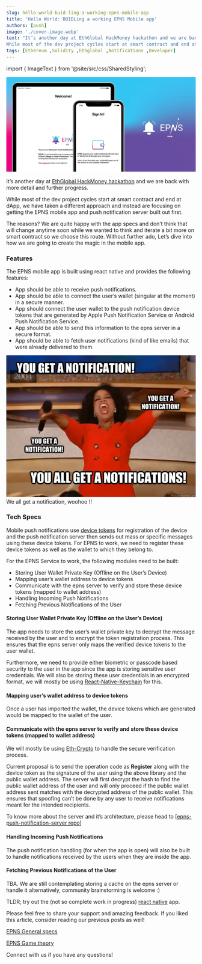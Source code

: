 ```yaml
---
slug: hello-world-buid-ling-a-working-epns-mobile-app
title: 'Hello World: BUIDLing a working EPNS Mobile app'
authors: [push]
image: './cover-image.webp'
text: "It’s another day at EthGlobal HackMoney hackathon and we are back with more detail and further progress.
While most of the dev project cycles start at smart contract and end at dApp, we have taken a different approach and instead are focusing on getting the EPNS mobile app and push notification server built out first."
tags: [Ethereum ,Solidity ,Ethglobal ,Notifications ,Developer]
---
```


import { ImageText } from '@site/src/css/SharedStyling';

![Cover Image of Hello World: BUIDLing a working EPNS Mobile app](./cover-image.webp)

<!--truncate-->

It’s another day at [EthGlobal HackMoney hackathon](https://www.ethglobal.co/) and we are back with more detail and further progress.

While most of the dev project cycles start at smart contract and end at dApp, we have taken a different approach and instead are focusing on getting the EPNS mobile app and push notification server built out first.

The reasons? We are quite happy with the app specs and don’t think that will change anytime soon while we wanted to think and iterate a bit more on smart contract so we choose this route. Without further ado, Let’s dive into how we are going to create the magic in the mobile app.

### Features

The EPNS mobile app is built using react native and provides the following features:

- App should be able to receive push notifications.
- App should be able to connect the user’s wallet (singular at the moment) in a secure manner.
- App should connect the user wallet to the push notification device tokens that are generated by Apple Push Notification Service or Android Push Notification Service.
- App should be able to send this information to the epns server in a secure format.
- App should be able to fetch user notifications (kind of like emails) that were already delivered to them.

![Notification announcement Image](./image-1.webp)
<ImageText>We all get a notification, woohoo !!</ImageText>

### Tech Specs

Mobile push notifications use [device tokens](https://help.pushwoosh.com/hc/en-us/articles/360000364923-What-is-a-Device-token-) for registration of the device and the push notification server then sends out mass or specific messages using these device tokens. For EPNS to work, we need to register these device tokens as well as the wallet to which they belong to.

For the EPNS Service to work, the following modules need to be built:

- Storing User Wallet Private Key (Offline on the User’s Device)
- Mapping user’s wallet address to device tokens
- Communicate with the epns server to verify and store these device tokens (mapped to wallet address)
- Handling Incoming Push Notifications
- Fetching Previous Notifications of the User

#### Storing User Wallet Private Key (Offline on the User’s Device)

The app needs to store the user’s wallet private key to decrypt the message received by the user and to encrypt the token registration process. This ensures that the epns server only maps the verified device tokens to the user wallet.

Furthermore, we need to provide either biometric or passcode based security to the user in the app since the app is storing sensitive user credentials. We will also be storing these user credentials in an encrypted format, we will mostly be using [React-Native-Keychain](https://github.com/oblador/react-native-keychain) for this.

#### Mapping user’s wallet address to device tokens

Once a user has imported the wallet, the device tokens which are generated would be mapped to the wallet of the user.

#### Communicate with the epns server to verify and store these device tokens (mapped to wallet address)

We will mostly be using [Eth-Crypto](https://github.com/pubkey/eth-crypto) to handle the secure verification process.

Current proposal is to send the operation code as <b>Register</b> along with the device token as the signature of the user using the above library and the public wallet address. The server will first decrypt the hash to find the public wallet address of the user and will only proceed if the public wallet address sent matches with the decrypted address of the public wallet. This ensures that spoofing can’t be done by any user to receive notifications meant for the intended recipients.

To know more about the server and it’s architecture, please head to [[epns-push-notification-server repo](https://github.com/ethereum-push-notification-system)]

#### Handling Incoming Push Notifications

The push notification handling (for when the app is open) will also be built to handle notifications received by the users when they are inside the app.

#### Fetching Previous Notifications of the User

TBA. We are still contemplating storing a cache on the epns server or handle it alternatively, community brainstorming is welcome :)

TLDR; try out the (not so complete work in progress) [react native](https://github.com/ethereum-push-notification-system/epns-mobile-app) app.

Please feel free to share your support and amazing feedback. If you liked this article, consider reading our previous posts as well!

[EPNS General specs](https://medium.com/@epnsdapp/building-ethereum-protocol-notification-system-d406f0efdba0)

[EPNS Game theory](https://medium.com/@epnsdapp/epns-game-theory-explained-25425bbe4eae)

Connect with us if you have any questions!
